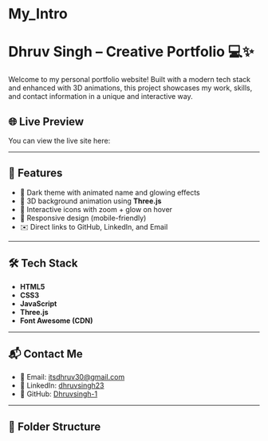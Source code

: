 # My_Intro
# Dhruv Singh – Creative Portfolio 💻✨

Welcome to my personal portfolio website! Built with a modern tech stack and enhanced with 3D animations, this project showcases my work, skills, and contact information in a unique and interactive way.

## 🌐 Live Preview
You can view the live site here:

---

## 🚀 Features

- 🎨 Dark theme with animated name and glowing effects
- 🧠 3D background animation using **Three.js**
- 🔗 Interactive icons with zoom + glow on hover
- 📱 Responsive design (mobile-friendly)
- ✉️ Direct links to GitHub, LinkedIn, and Email

---

## 🛠️ Tech Stack

- **HTML5**
- **CSS3**
- **JavaScript**
- **Three.js**
- **Font Awesome (CDN)**

---

## 📬 Contact Me

- 📧 Email: [itsdhruv30@gmail.com](mailto:itsdhruv30@gmail.com)
- 🔗 LinkedIn: [dhruvsingh23](https://www.linkedin.com/in/dhruvsingh23/)
- 🐙 GitHub: [Dhruvsingh-1](https://github.com/Dhruvsingh-1)

---

## 📂 Folder Structure

